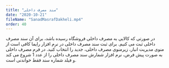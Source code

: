 ```yaml
---
title: "سند مصرف داخلی"
date: "2020-10-21"
fileName: "SanadMasrafDakheli.mp4"
order: 40
---
```


در صورتی که کالایی به مصرف داخلی فروشگاه رسیده باشد، برای آن سند مصرف داخلی ثبت می ‌کنیم. برای ثبت سند مصرف داخلی در نرم افزار رایما کافی است از منوی مدیریت انبار، زیرمنوی مصرف داخلی، جدید را انتخاب کنید. در فرم مصرف داخلی به صورت پیش فرض، نرم افزار شمارش سند مصرف داخلی را از عدد 1 شروع می کند و فیلد شماره سند فقط خواندنی است.
